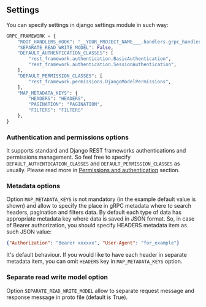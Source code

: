 ## Settings


You can specify settings in django settings module in such way:

```python
GRPC_FRAMEWORK = {
    "ROOT_HANDLERS_HOOK": "__YOUR_PROJECT_NAME___.handlers.grpc_handlers",
    "SEPARATE_READ_WRITE_MODEL": False,
    "DEFAULT_AUTHENTICATION_CLASSES": [
        "rest_framework.authentication.BasicAuthentication",
        "rest_framework.authentication.SessionAuthentication",
    ],
    "DEFAULT_PERMISSION_CLASSES": [
        "rest_framework.permissions.DjangoModelPermissions",
    ],
    "MAP_METADATA_KEYS": {
        "HEADERS": "HEADERS", 
        "PAGINATION": "PAGINATION", 
        "FILTERS": "FILTERS"
    },
}
```

### Authentication and permissions options

It supports standard and Django REST frameworks authentications and permissions management.
So feel free to specify `DEFAULT_AUTHENTICATION_CLASSES` and `DEFAULT_PERMISSION_CLASSES`
as usually. Please read more in [Permissions and authentication](permissions_and_authentication.md) section. 

### Metadata options

Option `MAP_METADATA_KEYS` is not mandatory (in the example default value is shown) and allow
to specify the place in gRPC metadata where to search headers, pagination and filters data. By default
each type of data has appropriate metadata key where data is saved in JSON format. So, in case of Bearer authorization,
you should specify HEADERS metadata item as such JSON value:

```json
{"Authorization": "Bearer xxxxxx", "User-Agent": "for_example"}
```

It's default behaviour. If you would like to have each header in separate metadata item,
you can omit `HEADERS` key in `MAP_METADATA_KEYS` option.  

### Separate read write model option

Option `SEPARATE_READ_WRITE_MODEL` allow to separate request message and response message
in proto file (default is True).